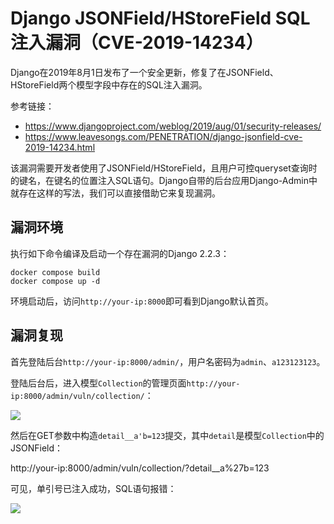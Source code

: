# Django JSONField/HStoreField SQL注入漏洞（CVE-2019-14234）

Django在2019年8月1日发布了一个安全更新，修复了在JSONField、HStoreField两个模型字段中存在的SQL注入漏洞。

参考链接：

- https://www.djangoproject.com/weblog/2019/aug/01/security-releases/
- https://www.leavesongs.com/PENETRATION/django-jsonfield-cve-2019-14234.html

该漏洞需要开发者使用了JSONField/HStoreField，且用户可控queryset查询时的键名，在键名的位置注入SQL语句。Django自带的后台应用Django-Admin中就存在这样的写法，我们可以直接借助它来复现漏洞。

## 漏洞环境

执行如下命令编译及启动一个存在漏洞的Django 2.2.3：

```
docker compose build
docker compose up -d
```

环境启动后，访问`http://your-ip:8000`即可看到Django默认首页。

## 漏洞复现

首先登陆后台`http://your-ip:8000/admin/`，用户名密码为`admin`、`a123123123`。

登陆后台后，进入模型`Collection`的管理页面`http://your-ip:8000/admin/vuln/collection/`：

![](1.png)

然后在GET参数中构造`detail__a'b=123`提交，其中`detail`是模型`Collection`中的JSONField：

http://your-ip:8000/admin/vuln/collection/?detail__a%27b=123

可见，单引号已注入成功，SQL语句报错：

![](2.png)
